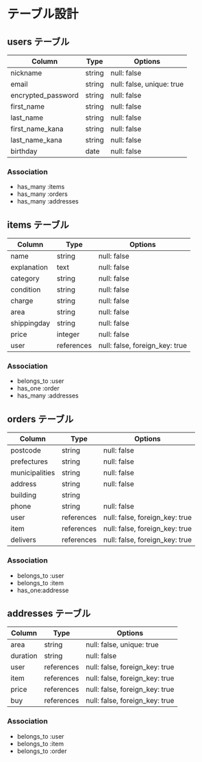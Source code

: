# テーブル設計

## users テーブル

|Column            |Type   |Options                  |
|------------------|-------|-------------------------|
|nickname          |string |null: false              |
|email             |string |null: false, unique: true|
|encrypted_password|string |null: false              |
|first_name        |string |null: false              |
|last_name         |string |null: false              |
|first_name_kana   |string |null: false              |
|last_name_kana    |string |null: false              |
|birthday          |date   |null: false              |

### Association
- has_many :items
- has_many :orders
- has_many :addresses


## items テーブル
|Column      |Type       |Options                        |
|------------|-----------|-------------------------------|
|name        |string     |null: false                    |
|explanation |text       |null: false                    |
|category    |string     |null: false                    |
|condition   |string     |null: false                    |
|charge      |string     |null: false                    |
|area        |string     |null: false                    |
|shippingday |string     |null: false                    |
|price       |integer    |null: false                    |
|user        |references |null: false, foreign_key: true |



### Association
- belongs_to :user
- has_one :order
- has_many :addresses

## orders テーブル

|Column        |Type       |Options                        |
|--------------|-----------|-------------------------------|
|postcode      |string     |null: false                    |
|prefectures   |string     |null: false                    |
|municipalities|string     |null: false                    |
|address       |string     |null: false                    |
|building      |string     |                               |
|phone         |string     |null: false                    |
|user          |references |null: false, foreign_key: true |
|item          |references |null: false, foreign_key: true |
|delivers      |references |null: false, foreign_key: true |



### Association
- belongs_to :user
- belongs_to :item
- has_one:addresse


## addresses テーブル

|Column     |Type       |Options                        |
|-----------|-----------|-------------------------------|
|area       |string     |null: false, unique: true      |
|duration   |string     |null: false                    |
|user       |references |null: false, foreign_key: true |
|item       |references |null: false, foreign_key: true |
|price      |references |null: false, foreign_key: true |
|buy        |references |null: false, foreign_key: true |

### Association
- belongs_to :user
- belongs_to :item
- belongs_to :order

